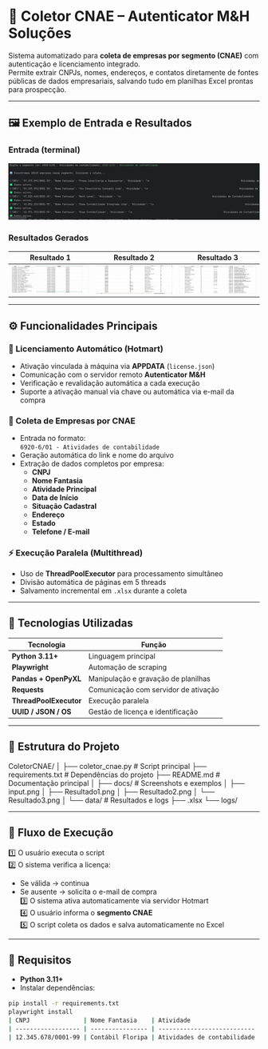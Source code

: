 # 🧠 Coletor CNAE – Autenticator M&H Soluções

Sistema automatizado para **coleta de empresas por segmento (CNAE)** com autenticação e licenciamento integrado.  
Permite extrair CNPJs, nomes, endereços, e contatos diretamente de fontes públicas de dados empresariais, salvando tudo em planilhas Excel prontas para prospecção.

---

## 🖼️ Exemplo de Entrada e Resultados

### Entrada (terminal)
![Input do sistema](docs/input.png)

### Resultados Gerados
| Resultado 1 | Resultado 2 | Resultado 3 |
|--------------|--------------|--------------|
| ![Resultado 1](docs/Resultado1.png) | ![Resultado 2](docs/Resultado2.png) | ![Resultado 3](docs/Resultado3.png) |

---

## ⚙️ Funcionalidades Principais

### 🔐 Licenciamento Automático (Hotmart)
- Ativação vinculada à máquina via **APPDATA** (`license.json`)  
- Comunicação com o servidor remoto **Autenticator M&H**  
- Verificação e revalidação automática a cada execução  
- Suporte a ativação manual via chave ou automática via e-mail da compra  

### 🏢 Coleta de Empresas por CNAE
- Entrada no formato:  
  `6920-6/01 - Atividades de contabilidade`
- Geração automática do link e nome do arquivo  
- Extração de dados completos por empresa:
  - **CNPJ**
  - **Nome Fantasia**
  - **Atividade Principal**
  - **Data de Início**
  - **Situação Cadastral**
  - **Endereço**
  - **Estado**
  - **Telefone / E-mail**

### ⚡ Execução Paralela (Multithread)
- Uso de **ThreadPoolExecutor** para processamento simultâneo  
- Divisão automática de páginas em 5 threads  
- Salvamento incremental em `.xlsx` durante a coleta  

---

## 🧩 Tecnologias Utilizadas

| Tecnologia | Função |
|-------------|--------|
| **Python 3.11+** | Linguagem principal |
| **Playwright** | Automação de scraping |
| **Pandas + OpenPyXL** | Manipulação e gravação de planilhas |
| **Requests** | Comunicação com servidor de ativação |
| **ThreadPoolExecutor** | Execução paralela |
| **UUID / JSON / OS** | Gestão de licença e identificação |

---

## 📁 Estrutura do Projeto

ColetorCNAE/
│
├── coletor_cnae.py # Script principal
├── requirements.txt # Dependências do projeto
├── README.md # Documentação principal
│
├── docs/ # Screenshots e exemplos
│ ├── input.png
│ ├── Resultado1.png
│ ├── Resultado2.png
│ └── Resultado3.png
│
└── data/ # Resultados e logs
├── <descricaoCNAE>.xlsx
└── logs/



---

## 🧠 Fluxo de Execução

1️⃣ O usuário executa o script  
2️⃣ O sistema verifica a licença:
   - Se válida → continua
   - Se ausente → solicita o e-mail de compra  
3️⃣ O sistema ativa automaticamente via servidor Hotmart  
4️⃣ O usuário informa o **segmento CNAE**  
5️⃣ O script coleta os dados e salva automaticamente no Excel  

---

## 🧩 Requisitos

- **Python 3.11+**
- Instalar dependências:

```bash
pip install -r requirements.txt
playwright install
| CNPJ               | Nome Fantasia    | Atividade                   | Início     | Situação | Endereço            | Estado | Telefone        | E-mail                                            |
| ------------------ | ---------------- | --------------------------- | ---------- | -------- | ------------------- | ------ | --------------- | ------------------------------------------------- |
| 12.345.678/0001-99 | Contábil Floripa | Atividades de contabilidade | 10/05/2018 | Ativa    | Rua das Flores, 123 | SC     | (48) 99999-9999 | [contato@empresa.com](mailto:contato@empresa.com) |
